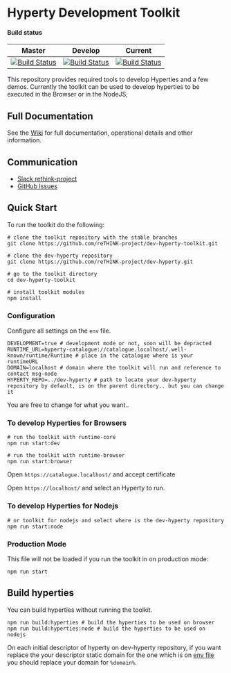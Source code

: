 
Hyperty Development Toolkit
=========================


#### Build status

| Master                                   | Develop                                  | Current                                  |
| ---------------------------------------- | ---------------------------------------- | ---------------------------------------- |
| [![Build Status](https://travis-ci.org/reTHINK-project/dev-hyperty-toolkit.svg?branch=master)](https://travis-ci.org/reTHINK-project/dev-hyperty-toolkit) | [![Build Status](https://travis-ci.org/reTHINK-project/dev-hyperty-toolkit.svg?branch=develop)](https://travis-ci.org/reTHINK-project/dev-hyperty-toolkit) | [![Build Status](https://travis-ci.org/reTHINK-project/dev-hyperty-toolkit.svg?branch=develop-improves)](https://travis-ci.org/reTHINK-project/dev-hyperty-toolkit) |

This repository provides required tools to develop Hyperties and a few demos.
Currently the toolkit can be used to develop hyperties to be executed in the Browser or in the NodeJS;


## Full Documentation

See the [Wiki](https://github.com/reTHINK-project/dev-hyperty-toolkit/wiki) for full documentation, operational details and other information.

## Communication
- [Slack rethink-project](https://rethink-project.slack.com)
- [GitHub Issues](https://github.com/reTHINK-project/dev-hyperty-toolkit/issues)

## Quick Start

To run the toolkit do the following:

```shell
# clone the toolkit repository with the stable branches
git clone https://github.com/reTHINK-project/dev-hyperty-toolkit.git
```

```shell
# clone the dev-hyperty repository
git clone https://github.com/reTHINK-project/dev-hyperty.git

# go to the toolkit directory
cd dev-hyperty-toolkit

# install toolkit modules
npm install
```

### <a id="env">Configuration</a>

Configure all settings on the `env` file.

```shell
DEVELOPMENT=true # development mode or not, soon will be depracted
RUNTIME_URL=hyperty-catalogue://catalogue.localhost/.well-known/runtime/Runtime # place in the catalogue where is your runtimeURL
DOMAIN=localhost # domain where the toolkit will run and reference to contact msg-node
HYPERTY_REPO=../dev-hyperty # path to locate your dev-hyperty repository by default, is on the parent directory.. but you can change it
```
You are free to change for what you want..


### To develop Hyperties for Browsers

```shell
# run the toolkit with runtime-core
npm run start:dev

# run the toolkit with runtime-browser
npm run start:browser
```
Open `https://catalogue.localhost/` and accept certificate

Open `https://localhost/` and select an Hyperty to run.

### To develop Hyperties for Nodejs

```shell
# or toolkit for nodejs and select where is the dev-hyperty repository
npm run start:node
```

### Production Mode

This file will not be loaded if you run the toolkit in on production mode:

```shell
npm run start
```

## Build hyperties

You can build hyperties without running the toolkit.

```shell
npm run build:hyperties # build the hyperties to be used on browser
npm run build:hyperties:node # build the hyperties to be used on nodejs
```
On each initial descriptor of hyperty on dev-hyperty repository, if you want replace the your descriptor static domain for the one which is on [env file](#env) you should replace your domain for `%domain%`.